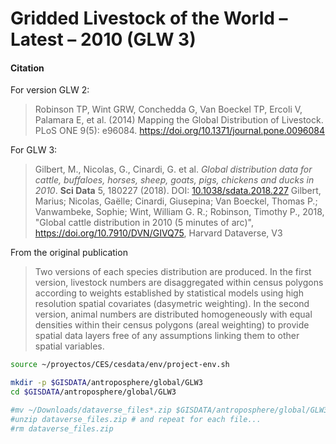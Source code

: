# Gridded Livestock of the World – Latest – 2010 (GLW 3)

#### Citation

For version GLW 2:

>  Robinson TP, Wint GRW, Conchedda G, Van Boeckel TP, Ercoli V, Palamara E, et al. (2014) Mapping the Global Distribution of Livestock. PLoS ONE 9(5): e96084. https://doi.org/10.1371/journal.pone.0096084

For GLW 3:
> Gilbert, M., Nicolas, G., Cinardi, G. et al. *Global distribution data for cattle, buffaloes, horses, sheep, goats, pigs, chickens and ducks in 2010*. **Sci Data** 5, 180227 (2018). DOI: [10.1038/sdata.2018.227](https://doi.org/10.1038/sdata.2018.227)
> Gilbert, Marius; Nicolas, Gaëlle; Cinardi, Giusepina; Van Boeckel, Thomas P.; Vanwambeke, Sophie; Wint, William G. R.; Robinson, Timothy P., 2018, "Global cattle distribution in 2010 (5 minutes of arc)", https://doi.org/10.7910/DVN/GIVQ75, Harvard Dataverse, V3

From the original publication
> Two versions of each species distribution are produced. In the first version, livestock numbers are disaggregated within census polygons according to weights established by statistical models using high resolution spatial covariates (dasymetric weighting). In the second version, animal numbers are distributed homogeneously with equal densities within their census polygons (areal weighting) to provide spatial data layers free of any assumptions linking them to other spatial variables.

```sh
source ~/proyectos/CES/cesdata/env/project-env.sh

mkdir -p $GISDATA/antroposphere/global/GLW3
cd $GISDATA/antroposphere/global/GLW3

#mv ~/Downloads/dataverse_files*.zip $GISDATA/antroposphere/global/GLW3
#unzip dataverse_files.zip # and repeat for each file...
#rm dataverse_files.zip

```
